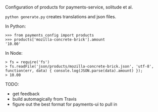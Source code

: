Configuration of products for payments-service, solitude et al.

`python generate.py` creates translations and json files.

In Python:

```
>>> from payments_config import products
>>> products['mozilla-concrete-brick'].amount
'10.00'
```

In Node:

```
> fs = require('fs')
> fs.readFile('json/products/mozilla-concrete-brick.json', 'utf-8', function(err, data) { console.log(JSON.parse(data).amount) });
> 10.00
```

TODO:
* get feedback
* build automagically from Travis
* figure out the best format for payments-ui to pull in
